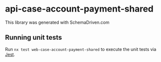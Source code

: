 
# api-case-account-payment-shared

This library was generated with SchemaDriven.com

## Running unit tests

Run `nx test web-case-account-payment-shared` to execute the unit tests via [Jest](https://jestjs.io).

